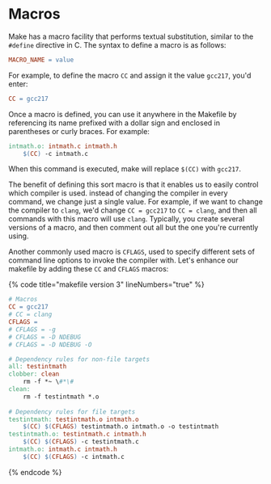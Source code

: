 # Macros

Make has a macro facility that performs textual substitution, similar to the `#define` directive in C. The syntax to define a macro is as follows:

```makefile
MACRO_NAME = value
```

For example, to define the macro `CC` and assign it the value `gcc217`, you'd enter:&#x20;

```makefile
CC = gcc217
```

Once a macro is defined, you can use it anywhere in the Makefile by referencing its name prefixed with a dollar sign and enclosed in parentheses or curly braces. For example:

```makefile
intmath.o: intmath.c intmath.h
    $(CC) -c intmath.c
```

When this command is executed, make will replace `$(CC)` with `gcc217`.&#x20;

The benefit of defining this sort macro is that it enables us to easily control which compiler is used. instead of changing the compiler in every command, we change just a single value. For example, if we want to change the compiler to `clang`, we'd change `CC = gcc217` to `CC = clang`, and then all commands with this macro will use `clang`. Typically, you create several versions of a macro, and then comment out all but the one you're currently using.&#x20;

Another commonly used macro is `CFLAGS`, used to specify different sets of command line options to invoke the compiler with. Let's enhance our makefile by adding these `CC` and `CFLAGS` macros:

{% code title="makefile version 3" lineNumbers="true" %}
```makefile
# Macros
CC = gcc217
# CC = clang
CFLAGS =
# CFLAGS = -g
# CFLAGS = -D NDEBUG
# CFLAGS = -D NDEBUG -O

# Dependency rules for non-file targets
all: testintmath
clobber: clean
    rm -f *~ \#*\#
clean:
    rm -f testintmath *.o
    
# Dependency rules for file targets
testintmath: testintmath.o intmath.o
    $(CC) $(CFLAGS) testintmath.o intmath.o -o testintmath
testintmath.o: testintmath.c intmath.h
    $(CC) $(CFLAGS) -c testintmath.c
intmath.o: intmath.c intmath.h
    $(CC) $(CFLAGS) -c intmath.c
```
{% endcode %}
